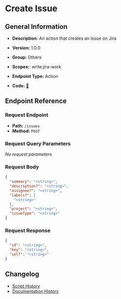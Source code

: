 # Create Issue

## General Information

- **Description:** An action that creates an Issue on Jira

- **Version:** 1.0.0
- **Group:** Others
- **Scopes:**: write:jira-work
- **Endpoint Type:** Action
- **Code:** [🔗](https://github.com/NangoHQ/integration-templates/tree/main/integrations/jira/actions/create-issue.ts)

## Endpoint Reference

### Request Endpoint

- **Path:** `/issues`
- **Method:** `POST`

### Request Query Parameters

_No request parameters_

### Request Body

```json
{
  "summary": "<string>",
  "description?": "<string>",
  "assignee?": "<string>",
  "labels?": [
    "<string>"
  ],
  "project": "<string>",
  "issueType": "<string>"
}
```

### Request Response

```json
{
  "id": "<string>",
  "key": "<string>",
  "self": "<string>"
}
```

## Changelog

- [Script History](https://github.com/NangoHQ/integration-templates/commits/main/integrations/jira/actions/create-issue.ts)
- [Documentation History](https://github.com/NangoHQ/integration-templates/commits/main/integrations/jira/actions/create-issue.md)
